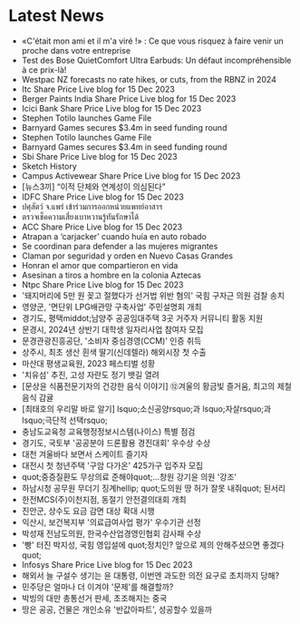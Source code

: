 # Latest News
-  «C'était mon ami et il m'a viré !» : Ce que vous risquez à faire venir un proche dans votre entreprise
-  Test des Bose QuietComfort Ultra Earbuds: Un défaut incompréhensible à ce prix-là!
-  Westpac NZ forecasts no rate hikes, or cuts, from the RBNZ in 2024
-  Itc Share Price Live blog for 15 Dec 2023
-  Berger Paints India Share Price Live blog for 15 Dec 2023
-  Icici Bank Share Price Live blog for 15 Dec 2023
-  Stephen Totilo launches Game File
-  Barnyard Games secures $3.4m in seed funding round
-  Stephen Totilo launches Game File
-  Barnyard Games secures $3.4m in seed funding round
-  Sbi Share Price Live blog for 15 Dec 2023
-  Sketch History
-  Campus Activewear Share Price Live blog for 15 Dec 2023
-  [뉴스3끼] “이적 단체와 연계성이 의심된다”
-  IDFC Share Price Live blog for 15 Dec 2023
-  ปศุสัตว์ จ.แพร่ เข้าร่วมการออกหน่วยแพทย์อาสาฯ
-  ตรวจเช็คความเสี่ยงเบาหวานรู้ทันรักษาได้
-  ACC Share Price Live blog for 15 Dec 2023
-  Atrapan a ‘carjacker’ cuando huía en auto robado
-  Se coordinan para defender a las mujeres migrantes
-  Claman por seguridad y orden en Nuevo Casas Grandes
-  Honran el amor que compartieron en vida
-  Asesinan a tiros a hombre en la colonia Aztecas
-  Ntpc Share Price Live blog for 15 Dec 2023
-  '돼지머리에 5만 원 꽂고 절했다가 선거법 위반 혐의' 국힘 구자근 의원 검찰 송치
-  영양군, '면단위 LPG배관망 구축사업' 주민설명회 개최
-  경기도, 평택middot;남양주 공공임대주택 3곳 거주자 커뮤니티 활동 지원
-  문경시, 2024년 상반기 대학생 일자리사업 참여자 모집
-  문경관광진흥공단, '소비자 중심경영(CCM)' 인증 취득
-  상주시, 최초 생산 흰색 딸기(신데렐라) 해외시장 첫 수출
-  마산대 평생교육원, 2023 페스티벌 성황
-  '치유섬' 추진, 고성 자란도 정기 뱃길 열려
-  [문상윤 식품전문기자의 건강한 음식 이야기] ⑫겨울의 황금빛 즐거움, 최고의 제철 음식 감귤
-  [최태호의 우리말 바로 알기] lsquo;소신공양rsquo;과 lsquo;자살rsquo;과 lsquo;극단적 선택rsquo;
-  충남도교육청 교육행정정보시스템(나이스) 특별 점검
-  경기도, 국토부 '공공분야 드론활용 경진대회' 우수상 수상
-  대천 겨울바다 보면서 스케이트 즐기자
-  대전시 첫 청년주택 '구암 다가온' 425가구 입주자 모집
-  quot;중증질환도 무상의료 준해야quot;...창원 강기윤 의원 '강조'
-  하남시청 공무원 무더기 징계hellip; quot;도의원 땅 허가 잘못 내줘quot; 된서리
-  한전MCS(주)이천지점, 동절기 안전결의대회 개최
-  진안군, 상수도 요금 감면 대상 확대 시행
-  익산시, 보건복지부 '의료급여사업 평가' 우수기관 선정
-  박성재 전남도의원, 한국수산업경영인협회 감사패 수상
-  '빵' 터진 박지성, 국힘 영입설에 quot;정치인? 앞으로 제의 안해주셨으면 좋겠다quot;
-  Infosys Share Price Live blog for 15 Dec 2023
-  해외서 늘 구설수 생기는 윤 대통령, 이번엔 과도한 의전 요구로 초치까지 당해?
-  민주당은 얼마나 더 이겨야 '문제'를 해결할까?
-  박빙의 대만 총통선거 판세, 초조해지는 중국
-  땅은 공공, 건물은 개인소유 '반값아파트', 성공할수 있을까
